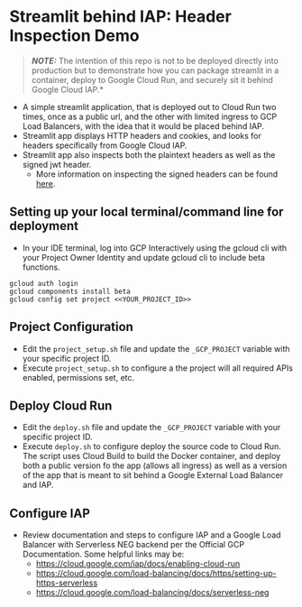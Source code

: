 # Streamlit behind IAP: Header Inspection Demo

> **_NOTE:_** The intention of this repo is not to be deployed directly into production but to demonstrate how you can package streamlit in a container, deploy to Google Cloud Run, and securely sit it behind Google Cloud IAP.* 

- A simple streamlit application, that is deployed out to Cloud Run two times, once as a public url, and the other with limited ingress to GCP Load Balancers, with the idea that it would be placed behind IAP.
- Streamlit app displays HTTP headers and cookies, and looks for headers specifically from Google Cloud IAP.
- Streamlit app also inspects both the plaintext headers as well as the signed jwt header. 
    - More information on inspecting the signed headers can be found [here](https://cloud.google.com/iap/docs/signed-headers-howto).

## Setting up your local terminal/command line for deployment
- In your IDE terminal, log into GCP Interactively using the gcloud cli with your Project Owner Identity and update gcloud cli to include beta functions.
```
gcloud auth login
gcloud components install beta
gcloud config set project <<YOUR_PROJECT_ID>>
```

## Project Configuration
- Edit the `project_setup.sh` file and update the `_GCP_PROJECT` variable with your specific project ID.
- Execute `project_setup.sh` to configure a the project will all required APIs enabled, permissions set, etc.

## Deploy Cloud Run
- Edit the `deploy.sh` file and update the `_GCP_PROJECT` variable with your specific project ID.
- Execute `deploy.sh` to configure deploy the source code to Cloud Run. The script uses Cloud Build to build the Docker container, and deploy both a public version fo the app (allows all ingress) as well as a version of the app that is meant to sit behind a Google External Load Balancer and IAP.

## Configure IAP
- Review documentation and steps to configure IAP and a Google Load Balancer with Serverless NEG backend per the Official GCP Documentation. Some helpful links may be:
    - https://cloud.google.com/iap/docs/enabling-cloud-run
    - https://cloud.google.com/load-balancing/docs/https/setting-up-https-serverless
    - https://cloud.google.com/load-balancing/docs/serverless-neg
